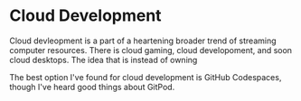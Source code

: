 # Cloud Development

Cloud devleopment is a part of a heartening broader trend of streaming computer resources. There is cloud gaming, cloud developoment, and soon cloud desktops. The idea that is instead of owning

The best option I've found for cloud development is GitHub Codespaces, though I've heard good things about GitPod.
